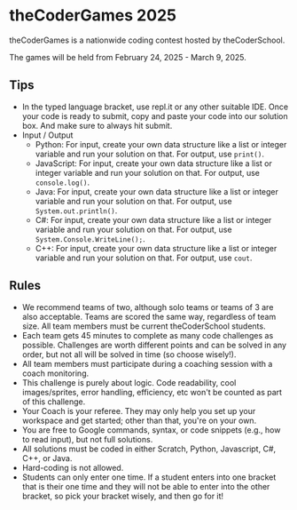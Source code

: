 # theCoderGames 2025

theCoderGames is a nationwide coding contest hosted by theCoderSchool. 

The games will be held from February 24, 2025 - March 9, 2025.

## Tips

- In the typed language bracket, use repl.it or any other suitable IDE. Once your code is ready to submit, copy and paste your code into our solution box. And make sure to always hit submit.
- Input / Output
  - Python: For input, create your own data structure like a list or integer variable and run your solution on that. For output, use `print()`.
  - JavaScript: For input, create your own data structure like a list or integer variable and run your solution on that. For output, use `console.log()`.
  - Java: For input, create your own data structure like a list or integer variable and run your solution on that. For output, use `System.out.println()`.
  - C#: For input, create your own data structure like a list or integer variable and run your solution on that. For output, use `System.Console.WriteLine();`.
  - C++: For input, create your own data structure like a list or integer variable and run your solution on that. For output, use `cout`.
  
## Rules

- We recommend teams of two, although solo teams or teams of 3 are also acceptable. Teams are scored the same way, regardless of team size. All team members must be current theCoderSchool students.
- Each team gets 45 minutes to complete as many code challenges as possible. Challenges are worth different points and can be solved in any order, but not all will be solved in time (so choose wisely!).
- All team members must participate during a coaching session with a coach monitoring.
- This challenge is purely about logic. Code readability, cool images/sprites, error handling, efficiency, etc won't be counted as part of this challenge.
- Your Coach is your referee. They may only help you set up your workspace and get started; other than that, you're on your own.
- You are free to Google commands, syntax, or code snippets (e.g., how to read input), but not full solutions.
- All solutions must be coded in either Scratch, Python, Javascript, C#, C++, or Java.
- Hard-coding is not allowed.
- Students can only enter one time. If a student enters into one bracket that is their one time and they will not be able to enter into the other bracket, so pick your bracket wisely, and then go for it!